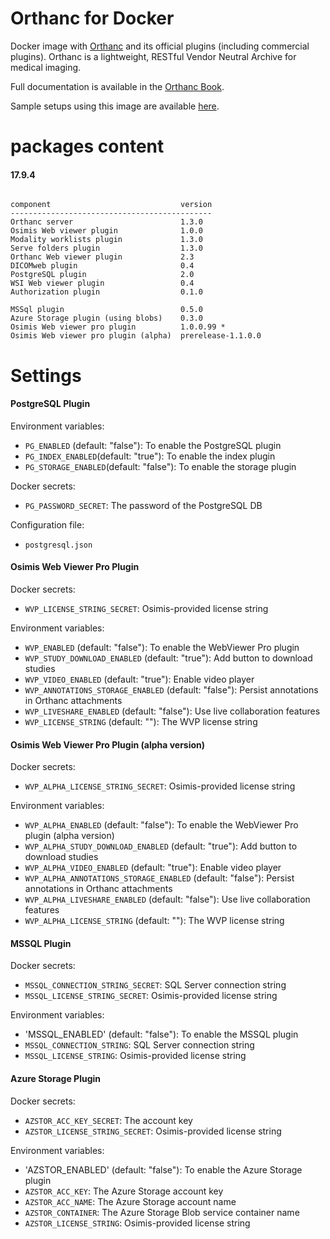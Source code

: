 # Orthanc for Docker
Docker image with [Orthanc](http://www.orthanc-server.com/) and its official plugins (including commercial plugins). Orthanc is a lightweight, RESTful Vendor Neutral Archive for medical imaging.

Full documentation is available in the [Orthanc Book](http://book.orthanc-server.com/users/docker.html).

Sample setups using this image are available [here](https://bitbucket.org/osimis/orthanc-setup-samples/).

# packages content

#### 17.9.4
```

component                             version
---------------------------------------------
Orthanc server                        1.3.0
Osimis Web viewer plugin              1.0.0
Modality worklists plugin             1.3.0
Serve folders plugin                  1.3.0
Orthanc Web viewer plugin             2.3
DICOMweb plugin                       0.4
PostgreSQL plugin                     2.0
WSI Web viewer plugin                 0.4
Authorization plugin                  0.1.0

MSSql plugin                          0.5.0
Azure Storage plugin (using blobs)    0.3.0
Osimis Web viewer pro plugin          1.0.0.99 *
Osimis Web viewer pro plugin (alpha)  prerelease-1.1.0.0
```


# Settings

#### PostgreSQL Plugin

Environment variables:

- `PG_ENABLED` (default: "false"): To enable the PostgreSQL plugin
- `PG_INDEX_ENABLED`(default: "true"): To enable the index plugin
- `PG_STORAGE_ENABLED`(default: "false"): To enable the storage plugin

Docker secrets:

- `PG_PASSWORD_SECRET`: The password of the PostgreSQL DB

Configuration file:

- `postgresql.json`

#### Osimis Web Viewer Pro Plugin

Docker secrets:

- `WVP_LICENSE_STRING_SECRET`: Osimis-provided license string

Environment variables:

- `WVP_ENABLED` (default: "false"): To enable the WebViewer Pro plugin
- `WVP_STUDY_DOWNLOAD_ENABLED` (default: "true"): Add button to download studies
- `WVP_VIDEO_ENABLED` (default: "true"): Enable video player
- `WVP_ANNOTATIONS_STORAGE_ENABLED` (default: "false"): Persist annotations in Orthanc attachments
- `WVP_LIVESHARE_ENABLED` (default: "false"): Use live collaboration features
- `WVP_LICENSE_STRING` (default: ""): The WVP license string

#### Osimis Web Viewer Pro Plugin (alpha version)

Docker secrets:

- `WVP_ALPHA_LICENSE_STRING_SECRET`: Osimis-provided license string

Environment variables:

- `WVP_ALPHA_ENABLED` (default: "false"): To enable the WebViewer Pro plugin (alpha version)
- `WVP_ALPHA_STUDY_DOWNLOAD_ENABLED` (default: "true"): Add button to download studies
- `WVP_ALPHA_VIDEO_ENABLED` (default: "true"): Enable video player
- `WVP_ALPHA_ANNOTATIONS_STORAGE_ENABLED` (default: "false"): Persist annotations in Orthanc attachments
- `WVP_ALPHA_LIVESHARE_ENABLED` (default: "false"): Use live collaboration features
- `WVP_ALPHA_LICENSE_STRING` (default: ""): The WVP license string

#### MSSQL Plugin

Docker secrets:

- `MSSQL_CONNECTION_STRING_SECRET`: SQL Server connection string
- `MSSQL_LICENSE_STRING_SECRET`: Osimis-provided license string

Environment variables:
- 'MSSQL_ENABLED' (default: "false"): To enable the MSSQL plugin
- `MSSQL_CONNECTION_STRING`: SQL Server connection string
- `MSSQL_LICENSE_STRING`: Osimis-provided license string


#### Azure Storage Plugin

Docker secrets:

- `AZSTOR_ACC_KEY_SECRET`: The account key
- `AZSTOR_LICENSE_STRING_SECRET`: Osimis-provided license string

Environment variables:

- 'AZSTOR_ENABLED' (default: "false"): To enable the Azure Storage plugin
- `AZSTOR_ACC_KEY`: The Azure Storage account key
- `AZSTOR_ACC_NAME`: The Azure Storage account name
- `AZSTOR_CONTAINER`: The Azure Storage Blob service container name
- `AZSTOR_LICENSE_STRING`: Osimis-provided license string

